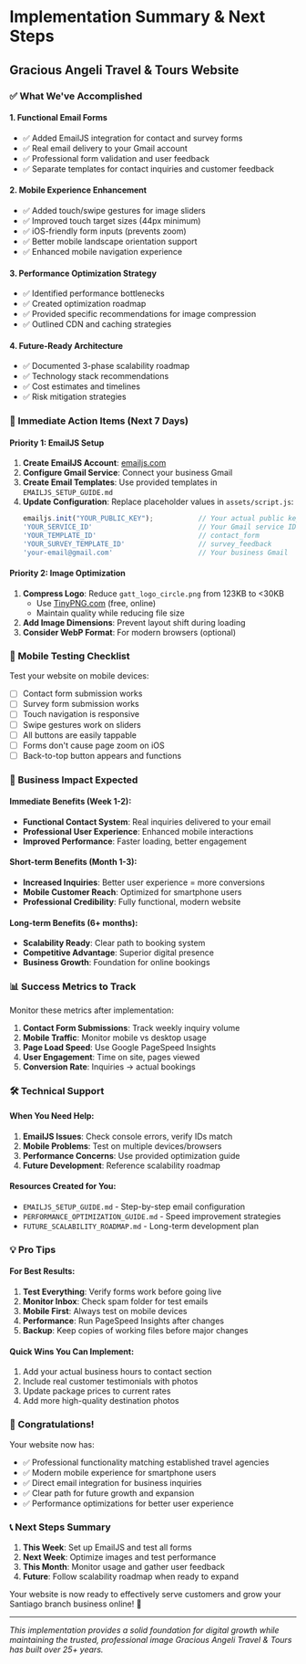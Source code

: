 # Implementation Summary & Next Steps
## Gracious Angeli Travel & Tours Website

### ✅ What We've Accomplished

#### 1. **Functional Email Forms** 
- ✅ Added EmailJS integration for contact and survey forms
- ✅ Real email delivery to your Gmail account
- ✅ Professional form validation and user feedback
- ✅ Separate templates for contact inquiries and customer feedback

#### 2. **Mobile Experience Enhancement**
- ✅ Added touch/swipe gestures for image sliders
- ✅ Improved touch target sizes (44px minimum)
- ✅ iOS-friendly form inputs (prevents zoom)
- ✅ Better mobile landscape orientation support
- ✅ Enhanced mobile navigation experience

#### 3. **Performance Optimization Strategy**
- ✅ Identified performance bottlenecks
- ✅ Created optimization roadmap
- ✅ Provided specific recommendations for image compression
- ✅ Outlined CDN and caching strategies

#### 4. **Future-Ready Architecture**
- ✅ Documented 3-phase scalability roadmap
- ✅ Technology stack recommendations
- ✅ Cost estimates and timelines
- ✅ Risk mitigation strategies

### 🚀 Immediate Action Items (Next 7 Days)

#### Priority 1: EmailJS Setup
1. **Create EmailJS Account**: [emailjs.com](https://emailjs.com)
2. **Configure Gmail Service**: Connect your business Gmail
3. **Create Email Templates**: Use provided templates in `EMAILJS_SETUP_GUIDE.md`
4. **Update Configuration**: Replace placeholder values in `assets/script.js`:
   ```javascript
   emailjs.init("YOUR_PUBLIC_KEY");           // Your actual public key
   'YOUR_SERVICE_ID'                          // Your Gmail service ID  
   'YOUR_TEMPLATE_ID'                         // contact_form
   'YOUR_SURVEY_TEMPLATE_ID'                  // survey_feedback
   'your-email@gmail.com'                     // Your business Gmail
   ```

#### Priority 2: Image Optimization
1. **Compress Logo**: Reduce `gatt_logo_circle.png` from 123KB to <30KB
   - Use [TinyPNG.com](https://tinypng.com) (free, online)
   - Maintain quality while reducing file size
2. **Add Image Dimensions**: Prevent layout shift during loading
3. **Consider WebP Format**: For modern browsers (optional)

### 📱 Mobile Testing Checklist

Test your website on mobile devices:
- [ ] Contact form submission works
- [ ] Survey form submission works  
- [ ] Touch navigation is responsive
- [ ] Swipe gestures work on sliders
- [ ] All buttons are easily tappable
- [ ] Forms don't cause page zoom on iOS
- [ ] Back-to-top button appears and functions

### 🎯 Business Impact Expected

#### Immediate Benefits (Week 1-2):
- **Functional Contact System**: Real inquiries delivered to your email
- **Professional User Experience**: Enhanced mobile interactions
- **Improved Performance**: Faster loading, better engagement

#### Short-term Benefits (Month 1-3):
- **Increased Inquiries**: Better user experience = more conversions
- **Mobile Customer Reach**: Optimized for smartphone users
- **Professional Credibility**: Fully functional, modern website

#### Long-term Benefits (6+ months):
- **Scalability Ready**: Clear path to booking system
- **Competitive Advantage**: Superior digital presence
- **Business Growth**: Foundation for online bookings

### 📊 Success Metrics to Track

Monitor these metrics after implementation:
1. **Contact Form Submissions**: Track weekly inquiry volume
2. **Mobile Traffic**: Monitor mobile vs desktop usage
3. **Page Load Speed**: Use Google PageSpeed Insights
4. **User Engagement**: Time on site, pages viewed
5. **Conversion Rate**: Inquiries → actual bookings

### 🛠️ Technical Support

#### When You Need Help:
1. **EmailJS Issues**: Check console errors, verify IDs match
2. **Mobile Problems**: Test on multiple devices/browsers
3. **Performance Concerns**: Use provided optimization guide
4. **Future Development**: Reference scalability roadmap

#### Resources Created for You:
- `EMAILJS_SETUP_GUIDE.md` - Step-by-step email configuration
- `PERFORMANCE_OPTIMIZATION_GUIDE.md` - Speed improvement strategies  
- `FUTURE_SCALABILITY_ROADMAP.md` - Long-term development plan

### 💡 Pro Tips

#### For Best Results:
1. **Test Everything**: Verify forms work before going live
2. **Monitor Inbox**: Check spam folder for test emails
3. **Mobile First**: Always test on mobile devices
4. **Performance**: Run PageSpeed Insights after changes
5. **Backup**: Keep copies of working files before major changes

#### Quick Wins You Can Implement:
1. Add your actual business hours to contact section
2. Include real customer testimonials with photos
3. Update package prices to current rates
4. Add more high-quality destination photos

### 🎉 Congratulations!

Your website now has:
- ✅ Professional functionality matching established travel agencies
- ✅ Modern mobile experience for smartphone users  
- ✅ Direct email integration for business inquiries
- ✅ Clear path for future growth and expansion
- ✅ Performance optimizations for better user experience

### 📞 Next Steps Summary

1. **This Week**: Set up EmailJS and test all forms
2. **Next Week**: Optimize images and test performance
3. **This Month**: Monitor usage and gather user feedback
4. **Future**: Follow scalability roadmap when ready to expand

Your website is now ready to effectively serve customers and grow your Santiago branch business online! 🌟

---
*This implementation provides a solid foundation for digital growth while maintaining the trusted, professional image Gracious Angeli Travel & Tours has built over 25+ years.*
